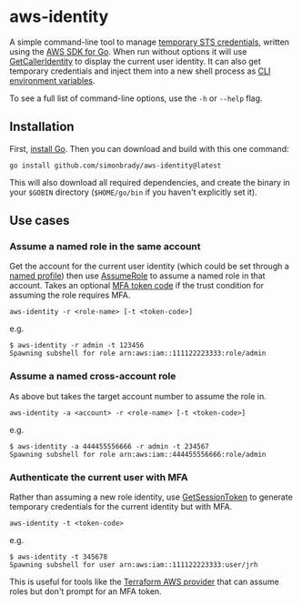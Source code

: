 # aws-identity

A simple command-line tool to manage
[temporary STS credentials](https://docs.aws.amazon.com/IAM/latest/UserGuide/id_credentials_temp.html), written using the
[AWS SDK for Go](https://aws.amazon.com/sdk-for-go/). When run without options it will use
[GetCallerIdentity](https://docs.aws.amazon.com/STS/latest/APIReference/API_GetCallerIdentity.html)
to display the current user identity. It can also get temporary credentials and inject them into a new shell process
as [CLI environment variables](https://docs.aws.amazon.com/cli/latest/userguide/cli-configure-envvars.html).

To see a full list of command-line options, use the `-h` or `--help` flag.

## Installation

First, [install Go](https://golang.org/doc/install). Then you can download and build with this one command:

```
go install github.com/simonbrady/aws-identity@latest
```

This will also download all required dependencies, and create the binary in your `$GOBIN`
directory (`$HOME/go/bin` if you haven't explicitly set it).

## Use cases

### Assume a named role in the same account

Get the account for the current user identity (which could be set through a
[named profile](https://docs.aws.amazon.com/cli/latest/userguide/cli-configure-profiles.html))
then use [AssumeRole](https://docs.aws.amazon.com/STS/latest/APIReference/API_AssumeRole.html)
to assume a named role in that account. Takes an optional
[MFA token code](https://docs.aws.amazon.com/IAM/latest/UserGuide/id_credentials_mfa.html) if the trust condition for
assuming the role requires MFA.

```
aws-identity -r <role-name> [-t <token-code>]
```

e.g.

```
$ aws-identity -r admin -t 123456
Spawning subshell for role arn:aws:iam::111122223333:role/admin
```

### Assume a named cross-account role

As above but takes the target account number to assume the role in.

```
aws-identity -a <account> -r <role-name> [-t <token-code>]
```

e.g.

```
$ aws-identity -a 444455556666 -r admin -t 234567
Spawning subshell for role arn:aws:iam::444455556666:role/admin
```

### Authenticate the current user with MFA

Rather than assuming a new role identity, use
[GetSessionToken](https://docs.aws.amazon.com/STS/latest/APIReference/API_GetSessionToken.html)
to generate temporary credentials for the current identity but with MFA.

```
aws-identity -t <token-code>
```

e.g.

```
$ aws-identity -t 345678
Spawning subshell for user arn:aws:iam::111122223333:user/jrh
```

This is useful for tools like the [Terraform AWS provider](https://www.terraform.io/docs/providers/aws/)
that can assume roles but don't prompt for an MFA token.
